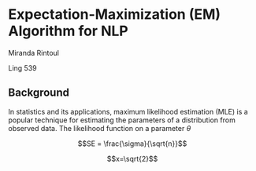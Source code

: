 # Expectation-Maximization (EM) Algorithm for NLP
Miranda Rintoul

Ling 539

## Background

In statistics and its applications, maximum likelihood estimation (MLE) is a popular technique for estimating the parameters of a distribution from observed data. The likelihood function on a parameter $\theta$

``` math
SE = \frac{\sigma}{\sqrt{n}}
```

$$x=\sqrt{2}$$

